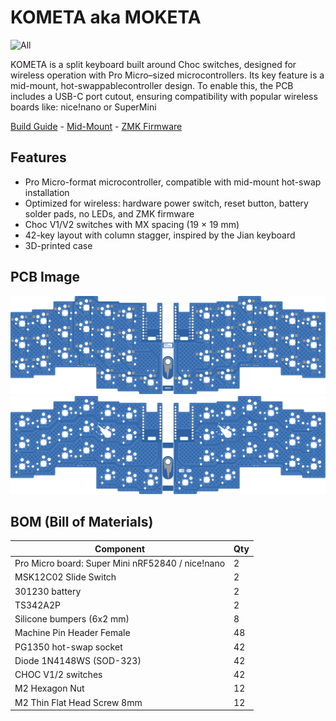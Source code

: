# KOMETA aka MOKETA

![All](image/gallery/preview.png)

KOMETA is a split keyboard built around Choc switches, designed for wireless operation with Pro Micro–sized microcontrollers. Its key feature is a mid-mount, hot-swappablecontroller design. To enable this, the PCB includes a USB-C port cutout, ensuring compatibility with popular wireless boards like: nice!nano or SuperMini

[Build Guide](build.md) - [Mid-Mount](mid_mount.md) - [ZMK Firmware](https://github.com/inpudiy/zmk-KOMETA)

## Features

- Pro Micro-format microcontroller, compatible with mid-mount hot-swap installation
- Optimized for wireless: hardware power switch, reset button, battery solder pads, no LEDs, and ZMK firmware
- Choc V1/V2 switches with MX spacing (19 × 19 mm)
- 42-key layout with column stagger, inspired by the Jian keyboard
- 3D-printed case

## PCB Image

![Bottom](image/pcb/bottom.svg)
![Top](image/pcb/top.svg)


## BOM (Bill of Materials)

| Component                                                    | Qty |
| ------------------------------------------------------------ | --- |
| Pro Micro board: Super Mini nRF52840 / nice!nano             | 2   |
| MSK12C02 Slide Switch                                        | 2   |
| 301230 battery                                               | 2   |
| TS342A2P                                                     | 2   |
| Silicone bumpers (6x2 mm)                                    | 8   |
| Machine Pin Header Female                                    | 48  |
| PG1350 hot-swap socket                                       | 42  |
| Diode 1N4148WS (SOD-323)                                     | 42  |
| CHOC V1/2 switches                                           | 42  |
| M2 Hexagon Nut                                               | 12  |
| M2 Thin Flat Head Screw 8mm                                  | 12  |
